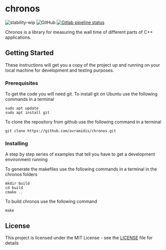 # chronos
![stability-wip](https://img.shields.io/badge/stability-work_in_progress-lightgrey.svg)
![GitHub](https://img.shields.io/github/license/avramidis/chronos)
[![Gitlab pipeline status](https://img.shields.io/gitlab/pipeline/avramidis/chronos)](https://gitlab.com/avramidis/chronos/pipelines)

Chronos is a library for measuring the wall time of different parts of C++ applications.

## Getting Started

These instructions will get you a copy of the project up and running on your local machine for development and testing purposes.

### Prerequisites

To get the code you will need git. To install git on Ubuntu use the following commands in a terminal

```
sudo apt update
sudo apt install git
```

To clone the repository from github use the following command in a terminal
```
git clone https://github.com/avramidis/chronos.git
```

### Installing

A step by step series of examples that tell you have to get a development environment running

To generate the makefiles use the following commands in a terminal in the chronos folders

```
mkdir build
cd build
cmake ..
```

To build chronos use the following command

```
make
```

## License

This project is licensed under the MIT License - see the [LICENSE](LICENSE) file for details